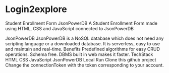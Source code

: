 # Login2explore
Student Enrollment Form JsonPowerDB
A Student Enrollment Form made using HTML, CSS and JavaScript connected to JsonPowerDB

JsonPowerDB
JsonPowerDB is a NoSQL database which does not need any scripting language or a downloaded database. It is serverless, easy to use and maintain and real-time.
Benefits
Predefined algorithms for easy CRUD operations.
Schema free.
DBMS built in web makes it faster.
TechStack
HTML
CSS
JavaScript
JsonPowerDB
Local Run
Clone this github project
Change the connectionToken with the token corresponding to your account.
